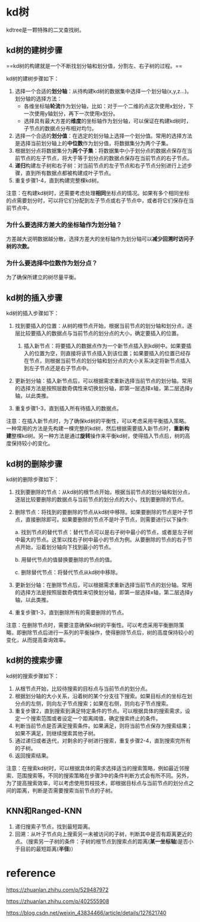 # kd树

kdtree是一颗特殊的二叉查找树。

## kd树的建树步骤

==kd树的构建就是一个不断找划分轴和划分值，分割左、右子树的过程。==

kd树的建树步骤如下：

1. 选择一个合适的**划分轴**：从待构建kd树的数据集中选择一个划分轴(x,y,z...)。划分轴的选择方法：
    -   各维坐标轴**轮流**作为划分轴，比如：对于一个二维的点这次使用x划分，下一次使用y轴划分，再下一次使用x划分。
    -   选择具有最大方差的**维度**的坐标轴作为划分轴，可以保证在构建kd树时，子节点的数据点分布相对均匀。
2. 选择一个合适的**划分值**：在选定的划分轴上选择一个划分值。常用的选择方法是选择当前划分轴上的**中位数**作为划分值，将数据集分为两个子集。
3. 根据划分点将数据集分为**两个子集**：将数据集中小于划分点的数据点保存在当前节点的左子节点，将大于等于划分点的数据点保存在当前节点的右子节点。
4. **递归**构建左子树和右子树：对当前节点的左子节点和右子节点分别进行上述步骤，直到所有数据点都被构建成叶子节点。
5. 重复步骤1-4，直到构建完整棵kd树。

注意：在构建kd树时，还需要考虑处理**相同**坐标点的情况。如果有多个相同坐标的点需要划分时，可以将它们分配到左子节点或右子节点中，或者将它们保存在当前节点中。

### 为什么要选择方差大的坐标轴作为划分轴？

方差越大说明数据越分散，选择方差大的坐标轴作为划分轴可以**减少回溯时访问子树的次数。**

### 为什么要选择中位数作为划分点？

为了确保所建立的树尽量平衡。



## kd树的插入步骤

kd树的插入步骤如下：

1. 找到要插入的位置：从树的根节点开始，根据当前节点的划分轴和划分点，逐层比较要插入的数据点与当前节点的划分点的大小，确定要插入的位置。
    1. 插入新节点：将要插入的数据点作为一个新节点插入到kd树中。如果要插入的位置为空，则直接将该节点插入到该位置；如果要插入的位置已经存在节点，则根据当前节点的划分轴和划分点的大小关系决定将新节点插入到左子节点还是右子节点中。

2. 更新划分轴：插入新节点后，可以根据需求重新选择当前节点的划分轴。常用的选择方法是按照层数奇偶性来切换划分轴，即第一层选择x轴，第二层选择y轴，以此类推。
3. 重复步骤1-3，直到插入所有待插入的数据点。

注意：在插入新节点时，为了确保kd树的平衡性，可以考虑采用平衡插入策略。一种常用的方法是先构建一棵完整的kd树，然后根据需要插入新节点时，**重新构建**整棵kd树。另一种方法是通过**旋转**操作来平衡kd树，使得插入节点后，树的高度保持较小的变化。



## kd树的删除步骤

kd树的删除步骤如下：

1. 找到要删除的节点：从kd树的根节点开始，根据当前节点的划分轴和划分点，逐层比较要删除的数据点与当前节点的划分点的大小，找到要删除的节点。

2. 删除节点：将找到的要删除的节点从kd树中移除。如果要删除的节点是叶子节点，直接删除即可。如果要删除的节点不是叶子节点，则需要进行以下操作:

   a. 找到节点的替代节点：替代节点可以是右子树中最小的节点，或者是左子树中最大的节点。这里以找右子树中最小的节点为例。从要删除的节点的右子节点开始，沿着划分轴向下找到最小的节点。

   b. 用替代节点的值替换要删除的节点的值。

   c. 删除替代节点：将替代节点从kd树中移除。

3. 更新划分轴：在删除节点后，可以根据需求重新选择当前节点的划分轴。常用的选择方法是按照层数奇偶性来切换划分轴，即第一层选择x轴，第二层选择y轴，以此类推。

4. 重复步骤1-3，直到删除所有的需要删除的节点。

注意：在删除节点时，需要注意确保kd树的平衡性。可以考虑采用平衡删除策略，即删除节点后进行一系列的平衡操作，使得删除节点后，树的高度保持较小的变化，从而提高查询效率。



## kd树的搜索步骤

kd树的搜索步骤如下：

1. 从根节点开始，比较待搜索的目标点与当前节点的划分点。
2. 根据划分轴的大小关系，沿着树的某个分支往下搜索。如果目标点的坐标在划分点的左侧，则向左子节点搜索；如果在右侧，则向右子节点搜索。
3. 重复步骤2，直到搜索到满足特定条件的节点。可以根据具体的搜索需求，设定一个搜索范围或者设定一个距离阈值，确定搜索终止的条件。
4. 判断当前节点是否满足搜索条件。如果满足，则将当前节点保存为搜索结果；如果不满足，则继续搜索其他子树。
5. 通过递归或者迭代，对剩余的子树进行搜索，重复步骤2-4，直到搜索完所有的子树。
6. 返回搜索结果。

注意：在搜索kd树时，可以根据具体的需求选择适当的搜索策略，例如最近邻搜索、范围搜索等。不同的搜索策略在步骤3中的条件判断方式会有所不同。另外，为了提高搜索效率，可以考虑使用剪枝技术，即根据目标点与当前节点的划分点之间的距离，判断是否需要搜索当前节点的子树。



## KNN和Ranged-KNN

1.   递归搜索子节点，找到最短距离。
2.   回溯：从叶子节点向上搜索另一未被访问的子树，判断其中是否有距离更近的点。（搜索另一子树的条件：子树的根节点到搜索点的距离(**某一坐标轴**)是否小于目前的最短距离(**半径**)）





# reference

https://zhuanlan.zhihu.com/p/529487972

https://zhuanlan.zhihu.com/p/402555908

https://blog.csdn.net/weixin_43834466/article/details/127621740
